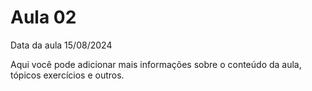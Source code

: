 # Aula 02

Data da aula 15/08/2024

Aqui você pode adicionar mais informações sobre o conteúdo da aula, tópicos exercícios e outros.
